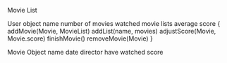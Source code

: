 Movie List


User object
    name
    number of movies watched
    movie lists
    average score
    {
        addMovie(Movie, MovieList)
        addList(name, movies)
        adjustScore(Movie, Movie.score)
        finishMovie()
        removeMovie(Movie)
    }

Movie Object
    name
    date
    director
    have watched
        score
    

